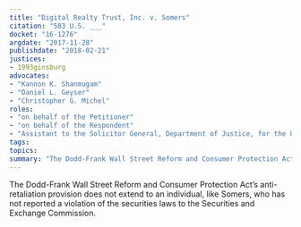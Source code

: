 ```yaml
---
title: "Digital Realty Trust, Inc. v. Somers"
citation: "583 U.S. ___"
docket: "16-1276"
argdate: "2017-11-28"
publishdate: "2018-02-21"
justices:
- 1993ginsburg
advocates:
- "Kannon K. Shanmugam"
- "Daniel L. Geyser"
- "Christopher G. Michel"
roles:
- "on behalf of the Petitioner"
- "on behalf of the Respondent"
- "Assistant to the Solicitor General, Department of Justice, for the United States, as amicus curiae, supporting the Respondent"
tags:
topics:
summary: "The Dodd-Frank Wall Street Reform and Consumer Protection Act’s anti-retaliation provision does not extend to an individual, like Somers, who has not reported a violation of the securities laws to the Securities and Exchange Commission."
---
```

The Dodd-Frank Wall Street Reform and Consumer Protection Act’s anti-retaliation provision does not extend to an individual, like Somers, who has not reported a violation of the securities laws to the Securities and Exchange Commission.

